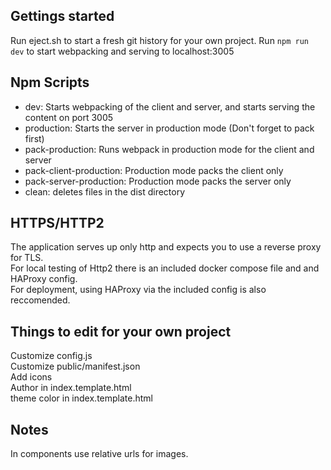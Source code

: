 ## Gettings started
Run eject.sh to start a fresh git history for your own project.
Run ```npm run dev``` to start webpacking and serving to localhost:3005

## Npm Scripts
 - dev: Starts webpacking of the client and server, and starts serving the content on port 3005
 - production: Starts the server in production mode (Don't forget to pack first)
 - pack-production: Runs webpack in production mode for the client and server
 - pack-client-production: Production mode packs the client only
 - pack-server-production: Production mode packs the server only
 - clean: deletes files in the dist directory

## HTTPS/HTTP2
The application serves up only http and expects you to use a reverse proxy for TLS.  
For local testing of Http2 there is an included docker compose file and and HAProxy config.  
For deployment, using HAProxy via the included config is also reccomended.  

## Things to edit for your own project
Customize config.js  
Customize public/manifest.json  
Add icons  
Author in index.template.html  
theme color in index.template.html  

## Notes
In components use relative urls for images.
